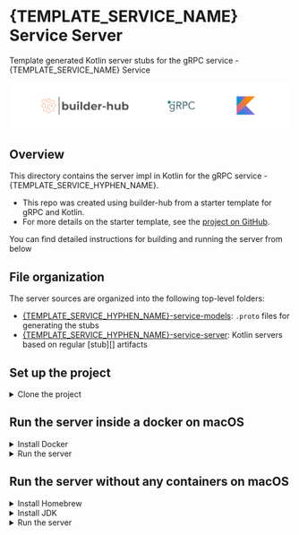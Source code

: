 # {TEMPLATE_SERVICE_NAME} Service Server
Template generated Kotlin server stubs for the gRPC service - {TEMPLATE_SERVICE_NAME} Service

![](logo/bh_grpc_kotlin.png)

## Overview

This directory contains the server impl in Kotlin for the gRPC service - {TEMPLATE_SERVICE_HYPHEN_NAME}.

- This repo was created using builder-hub from a starter template for gRPC and Kotlin.
- For more details on the starter template, see the [project on GitHub](https://github.com/builder-hub/starter-service-server).

You can find detailed instructions for building and running the server from below

## File organization

The server sources are organized into the following top-level folders:

- [{TEMPLATE_SERVICE_HYPHEN_NAME}-service-models]({TEMPLATE_SERVICE_HYPHEN_NAME}-service-models): `.proto` files for generating the stubs
- [{TEMPLATE_SERVICE_HYPHEN_NAME}-service-server]({TEMPLATE_SERVICE_HYPHEN_NAME}-service-server): Kotlin servers based on regular [stub][] artifacts

## Set up the project
<details>
  <summary>Clone the project</summary>

  Clone the project recursively cloning all submodules

  ```sh
  git clone git@github.com:{TARGET_SERVER_REPO_OWNER}/{TEMPLATE_SERVICE_HYPHEN_NAME}-service-server.git --recurse-submodules
  ```

  Navigate into the project:
  ```sh
  cd {TEMPLATE_SERVICE_HYPHEN_NAME}-server
  ```
</details>

## Run the server inside a docker on macOS
<details>
  <summary>Install Docker</summary>

  Download and install the latest version of docker:
  [Download Latest Docker](https://docs.docker.com/desktop/mac/install/)
</details>
<details>
  <summary>Run the server</summary>

  Build a docker image and run the server on a container:
  ```sh
  docker-compose up
  ```
  This will start the server and open up the 50051 port for connections
</details>

## Run the server without any containers on macOS
<details>
  <summary>Install Homebrew</summary>

  Download and install Homebrew:

  ```sh
  /bin/bash -c "$(curl -fsSL https://raw.githubusercontent.com/Homebrew/install/HEAD/install.sh)"
  ```
</details>
<details>
  <summary>Install JDK</summary>

  Install any version of JDK (8 preferred):

  ```sh
  brew install openjdk@8
  ```

  Add the installed version of JDK to your path through .zshrc or .bash_profile

  ```sh
  echo 'export PATH="/usr/local/opt/openjdk@8/bin:$PATH"' >> ~/.zshrc
  source ~/.zshrc
  ```

  or

  ```sh
  echo 'export PATH="/usr/local/opt/openjdk@8/bin:$PATH"' >> ~/.bash_profile
  source ~/.bash_profile
  ```
</details>
<details>
  <summary>Run the server</summary>

  Start the server:

  ```sh
  ./gradlew {TEMPLATE_SERVICE_HYPHEN_NAME}-service-server:start
  ```

  This will start the server and open up the 50051 port for connections
</details>

[grpc.io Kotlin/JVM]: https://grpc.io/docs/languages/kotlin/
[Quick start]: https://grpc.io/docs/languages/kotlin/quickstart/
[Basics tutorial]: https://grpc.io/docs/languages/kotlin/basics/
